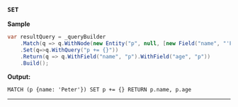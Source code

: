 ### `SET`

**Sample**
```csharp
var resultQuery = _queryBuilder
    .Match(q => q.WithNode(new Entity("p", null, [new Field("name", "'Peter'")])))
    .Set(q=>q.WithQuery("p += {}"))
    .Return(q => q.WithField("name", "p").WithField("age", "p"))
    .Build();
```
**Output:**
```cypher
MATCH (p {name: 'Peter'}) SET p += {} RETURN p.name, p.age
```
------
